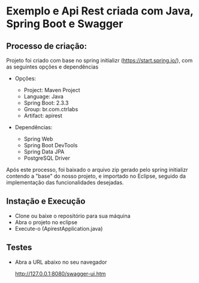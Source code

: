 # Exemplo e Api Rest criada com Java, Spring Boot e Swagger

## Processo de criação:

Projeto foi criado com base no spring initializr (https://start.spring.io/), com as seguintes opções e dependências

- Opções:

	* Project: Maven Project
	* Language: Java
	* Spring Boot: 2.3.3
	* Group: br.com.ctrlabs
	* Artifact: apirest

- Dependências:

	* Spring Web
	* Spring Boot DevTools
	* Spring Data JPA
	* PostgreSQL Driver

Após este processo, foi baixado o arquivo zip gerado pelo spring initializr contendo a "base" do nosso projeto, e importado no Eclipse, seguido da implementação das funcionalidades desejadas.


## Instação e Execução

- Clone ou baixe o repositório para sua máquina
- Abra o projeto no eclipse
- Execute-o (ApirestApplication.java)

## Testes

- Abra a URL abaixo no seu navegador

	http://127.0.0.1:8080/swagger-ui.htm
